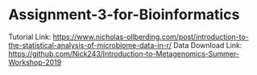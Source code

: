 # Assignment-3-for-Bioinformatics
Tutorial Link: https://www.nicholas-ollberding.com/post/introduction-to-the-statistical-analysis-of-microbiome-data-in-r/
Data Download Link: https://github.com/Nick243/Introduction-to-Metagenomics-Summer-Workshop-2019
